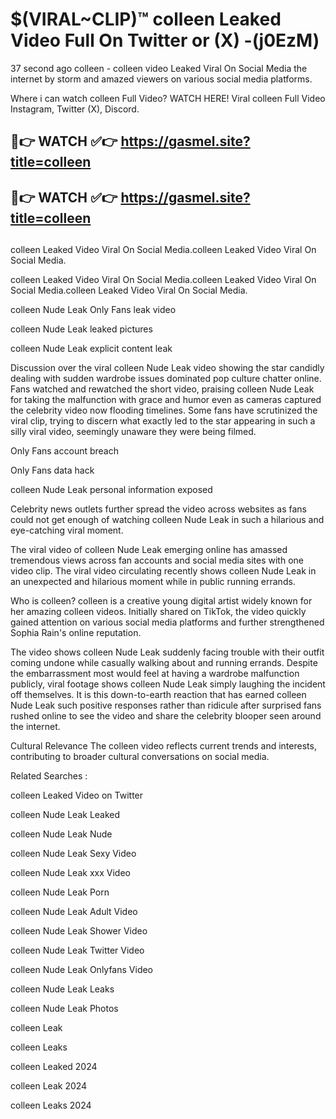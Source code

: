 # $(VIRAL~CLIP)™ colleen Leaked Video Full On Twitter or (X) -(j0EzM)
37 second ago colleen - colleen video Leaked Viral On Social Media the internet by storm and amazed viewers on various social media platforms.

Where i can watch colleen Full Video? WATCH HERE! Viral colleen Full Video Instagram, Twitter (X), Discord.

## 🔴👉 WATCH ✅👉 https://gasmel.site?title=colleen
## 🔴👉 WATCH ✅👉 https://gasmel.site?title=colleen
##
colleen Leaked Video Viral On Social Media.colleen Leaked Video Viral On Social Media.

colleen Leaked Video Viral On Social Media.colleen Leaked Video Viral On Social Media.colleen Leaked Video Viral On Social Media.

colleen Nude Leak Only Fans leak video

colleen Nude Leak leaked pictures

colleen Nude Leak explicit content leak

Discussion over the viral colleen Nude Leak video showing the star candidly dealing with sudden wardrobe issues dominated pop culture chatter online. Fans watched and rewatched the short video, praising colleen Nude Leak for taking the malfunction with grace and humor even as cameras captured the celebrity video now flooding timelines. Some fans have scrutinized the viral clip, trying to discern what exactly led to the star appearing in such a silly viral video, seemingly unaware they were being filmed.


Only Fans account breach

Only Fans data hack

colleen Nude Leak personal information exposed

Celebrity news outlets further spread the video across websites as fans could not get enough of watching colleen Nude Leak in such a hilarious and eye-catching viral moment.


The viral video of colleen Nude Leak emerging online has amassed tremendous views across fan accounts and social media sites with one video clip. The viral video circulating recently shows colleen Nude Leak in an unexpected and hilarious moment while in public running errands.


Who is colleen? colleen is a creative young digital artist widely known for her amazing colleen videos. Initially shared on TikTok, the video quickly gained attention on various social media platforms and further strengthened Sophia Rain's online reputation.

The video shows colleen Nude Leak suddenly facing trouble with their outfit coming undone while casually walking about and running errands. Despite the embarrassment most would feel at having a wardrobe malfunction publicly, viral footage shows colleen Nude Leak simply laughing the incident off themselves. It is this down-to-earth reaction that has earned colleen Nude Leak such positive responses rather than ridicule after surprised fans rushed online to see the video and share the celebrity blooper seen around the internet.

Cultural Relevance The colleen video reflects current trends and interests, contributing to broader cultural conversations on social media.

Related Searches :

colleen Leaked Video on Twitter

colleen Nude Leak Leaked

colleen Nude Leak Nude

colleen Nude Leak Sexy Video

colleen Nude Leak xxx Video

colleen Nude Leak Porn

colleen Nude Leak Adult Video

colleen Nude Leak Shower Video

colleen Nude Leak Twitter Video

colleen Nude Leak Onlyfans Video

colleen Nude Leak Leaks

colleen Nude Leak Photos

colleen Leak

colleen Leaks

colleen Leaked 2024

colleen Leak 2024

colleen Leaks 2024
